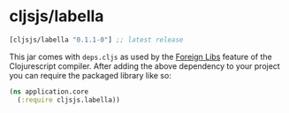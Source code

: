 # cljsjs/labella

[](dependency)
```clojure
[cljsjs/labella "0.1.1-0"] ;; latest release
```
[](/dependency)

This jar comes with `deps.cljs` as used by the [Foreign Libs][flibs] feature
of the Clojurescript compiler. After adding the above dependency to your project
you can require the packaged library like so:

```clojure
(ns application.core
  (:require cljsjs.labella))
```

[flibs]: https://github.com/clojure/clojurescript/wiki/Packaging-Foreign-Dependencies
